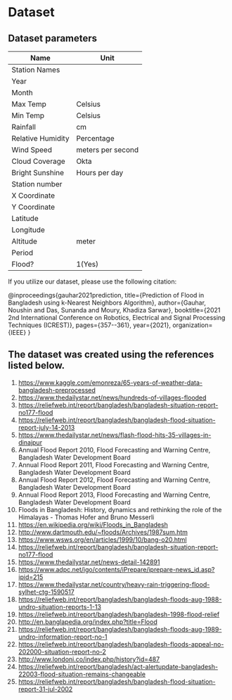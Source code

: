 # Dataset 


## Dataset parameters

| Name              |  Unit             |
| ----------------- | ----------------- |
| Station Names     |                   |
| Year              |                   |
| Month             |                   |
| Max Temp          | Celsius           |
| Min Temp          | Celsius           |
| Rainfall          | cm                |
| Relative Humidity | Percentage        |
| Wind Speed        | meters per second |
| Cloud Coverage    | Okta              |
| Bright Sunshine   | Hours per day     |
| Station number    |                   |
| X Coordinate      |                   |
| Y Coordinate      |                   |
| Latitude          |                   |
| Longitude         |                   |
| Altitude          | meter             |
| Period            |                   |
| Flood?            | 1(Yes)            |

If you utilize our dataset, please use the following citation:

@inproceedings{gauhar2021prediction,
  title={Prediction of Flood in Bangladesh using k-Nearest Neighbors Algorithm},
  author={Gauhar, Noushin and Das, Sunanda and Moury, Khadiza Sarwar},
  booktitle={2021 2nd International Conference on Robotics, Electrical and Signal Processing Techniques (ICREST)},
  pages={357--361},
  year={2021},
  organization={IEEE}
}

## The dataset was created using the references listed below.

1. https://www.kaggle.com/emonreza/65-years-of-weather-data-bangladesh-preprocessed
2. https://www.thedailystar.net/news/hundreds-of-villages-flooded
3. https://reliefweb.int/report/bangladesh/bangladesh-situation-report-no177-flood
4. https://reliefweb.int/report/bangladesh/bangladesh-flood-situation-report-july-14-2013
5. https://www.thedailystar.net/news/flash-flood-hits-35-villages-in-dinajpur
6. Annual Flood Report 2010, Flood Forecasting and Warning Centre, Bangladesh Water Development Board
7. Annual Flood Report 2011, Flood Forecasting and Warning Centre, Bangladesh Water Development Board
8. Annual Flood Report 2012, Flood Forecasting and Warning Centre, Bangladesh Water Development Board
9. Annual Flood Report 2013, Flood Forecasting and Warning Centre, Bangladesh Water Development Board
10. Floods in Bangladesh: History, dynamics and rethinking the role of the Himalayas - Thomas Hofer and Bruno Messerli
11. https://en.wikipedia.org/wiki/Floods_in_Bangladesh
12. http://www.dartmouth.edu/~floods/Archives/1987sum.htm
13. https://www.wsws.org/en/articles/1999/10/bang-o20.html
14. https://reliefweb.int/report/bangladesh/bangladesh-situation-report-no177-flood
15. https://www.thedailystar.net/news-detail-142891
16. https://www.adpc.net/igo/contents/iPrepare/iprepare-news_id.asp?ipid=215
17. https://www.thedailystar.net/country/heavy-rain-triggering-flood-sylhet-ctg-1590517
18. https://reliefweb.int/report/bangladesh/bangladesh-floods-aug-1988-undro-situation-reports-1-13
19. https://reliefweb.int/report/bangladesh/bangladesh-1998-flood-relief
20. http://en.banglapedia.org/index.php?title=Flood
21. https://reliefweb.int/report/bangladesh/bangladesh-floods-aug-1989-undro-information-report-no-1
22. https://reliefweb.int/report/bangladesh/bangladesh-floods-appeal-no-202000-situation-report-no-2
23. http://www.londoni.co/index.php/history?id=487
24. https://reliefweb.int/report/bangladesh/act-alertupdate-bangladesh-22003-flood-situation-remains-changeable
25. https://reliefweb.int/report/bangladesh/bangladesh-flood-situation-report-31-jul-2002
